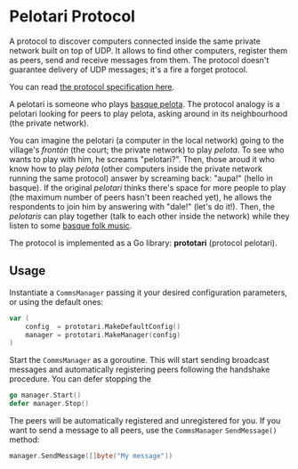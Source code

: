 # Pelotari Protocol

A protocol to discover computers connected inside the same private network built on top of UDP.
It allows to find other computers, register them as peers, send and receive messages from them.
The protocol doesn't guarantee delivery of UDP messages; it's a fire a forget protocol.

You can read [the protocol specification here](protocol.md).

A pelotari is someone who plays [basque pelota](https://en.wikipedia.org/wiki/Basque_pelota).
The protocol analogy is a pelotari looking for peers to play pelota, asking around in its neighbourhood (the private network).

You can imagine the pelotari (a computer in the local network) going to the village's _frontón_ (the court; the private network) to play _pelota_.
To see who wants to play with him, he screams "pelotari?".
Then, those aroud it who know how to play _pelota_ (other computers inside the private network running the same protocol) answer by screaming back: "aupa!" (hello in basque).
If the original _pelotari_ thinks there's space for more people to play (the maximum number of peers hasn't been reached yet), he allows the respondents to join him by answering with "dale!" (let's do it!).
Then, the _pelotaris_ can play together (talk to each other inside the network) while they listen to some [basque folk music](https://www.youtube.com/watch?v=ONsp-SMT6is).


The protocol is implemented as a Go library: **prototari** (protocol pelotari).


## Usage

Instantiate a `CommsManager` passing it your desired configuration parameters, or using the default ones:

```go
var (
    config  = prototari.MakeDefaultConfig()
    manager = prototari.MakeManager(config)
)
```

Start the `CommsManager` as a goroutine.
This will start sending broadcast messages and automatically registering peers following the handshake procedure.
You can defer stopping the 

```go
go manager.Start()
defer manager.Stop()
```

The peers will be automatically registered and unregistered for you.
If you want to send a message to all peers, use the `CommsManager` `SendMessage()` method:

```go
manager.SendMessage([]byte("My message"))
```
